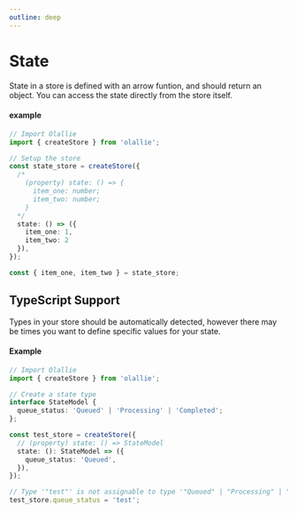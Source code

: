 ```yaml
---
outline: deep
---
```

# State

State in a store is defined with an arrow funtion, and should return an object. You can access the state directly from the store itself.

#### example
```typescript
// Import Olallie
import { createStore } from 'olallie';

// Setup the store
const state_store = createStore({
  /*
    (property) state: () => {
      item_one: number;
      item_two: number;
    }
  */
  state: () => ({
    item_one: 1,
    item_two: 2
  }),
});

const { item_one, item_two } = state_store;
```

## TypeScript Support
Types in your store should be automatically detected, however there may be times you want to define specific values for your state.

#### Example
```typescript
// Import Olallie
import { createStore } from 'olallie';

// Create a state type
interface StateModel {
  queue_status: 'Queued' | 'Processing' | 'Completed';
};

const test_store = createStore({
  // (property) state: () => StateModel
  state: (): StateModel => ({
    queue_status: 'Queued',
  }),
});

// Type '"test"' is not assignable to type '"Queued" | "Processing" | "Completed"'
test_store.queue_status = 'test';
```